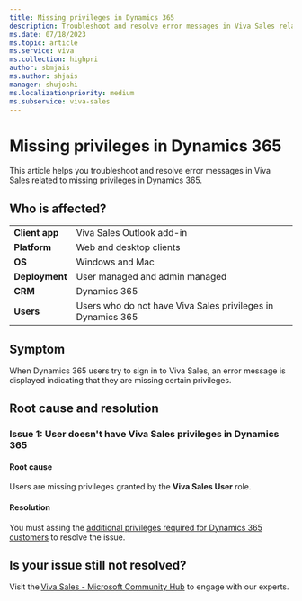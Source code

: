 ```yaml
---
title: Missing privileges in Dynamics 365
description: Troubleshoot and resolve error messages in Viva Sales related to related to missing privileges in Dynamics 365.
ms.date: 07/18/2023
ms.topic: article
ms.service: viva
ms.collection: highpri
author: sbmjais
ms.author: shjais
manager: shujoshi
ms.localizationpriority: medium
ms.subservice: viva-sales
---
```


# Missing privileges in Dynamics 365

This article helps you troubleshoot and resolve error messages in Viva Sales related to missing privileges in Dynamics 365.

## Who is affected?

|  |  |
|---------|---------|
|**Client app**     |  Viva Sales Outlook add-in        |
|**Platform**     | Web and desktop clients         |
|**OS**     | Windows and Mac         |
|**Deployment**     | User managed and admin managed       |
|**CRM**     | Dynamics 365        |
|**Users**     | Users who do not have Viva Sales privileges in Dynamics 365   |

## Symptom

When Dynamics 365 users try to sign in to Viva Sales, an error message is displayed indicating that they are missing certain privileges.

## Root cause and resolution

### Issue 1: User doesn't have Viva Sales privileges in Dynamics 365

#### Root cause

Users are missing privileges granted by the **Viva Sales User** role. 

#### Resolution

You must assing the [additional privileges required for Dynamics 365 customers](install-viva-sales.md#additional-privileges-required-for-dynamics-365-customers) to resolve the issue. 

## Is your issue still not resolved?

Visit the [Viva Sales - Microsoft Community Hub](https://techcommunity.microsoft.com/t5/viva-sales/bd-p/VivaSales) to engage with our experts.
